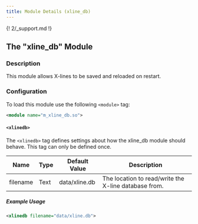 ```yaml
---
title: Module Details (xline_db)
---
```


{! 2/_support.md !}

## The "xline_db" Module

### Description

This module allows X-lines to be saved and reloaded on restart.

### Configuration

To load this module use the following `<module>` tag:

```xml
<module name="m_xline_db.so">
```

#### `<xlinedb>`

The `<xlinedb>` tag defines settings about how the xline_db module should behave. This tag can only be defined once.

Name     | Type | Default Value | Description
-------- | ---- | ------------- | -----------
filename | Text | data/xline.db | The location to read/write the X-line database from.

##### Example Usage

```xml
<xlinedb filename="data/xline.db">
```
